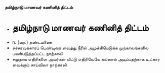 **தமிழ்நாடு மாணவர் கணினித் திட்டம்**
- # தமிழ்நாடு மாணவர் கணினித் திட்டம்
- n. (வர.) தண்டமணை
- சச்சரவுக்காரப் பெண்டிரை வைத்து நீரில் அமுக்கியெடுக்க முற்காலங்களில் பயன்படுத்தப்பட்ட நாற்காலி
- சமுதாய எதிரிகளை அவர்கள் வீட்டு எதிரிலேயே கல்லால் அடிப்பதற்காக உட்கார வைக்கும் சாய்விலா நாற்காலி.

